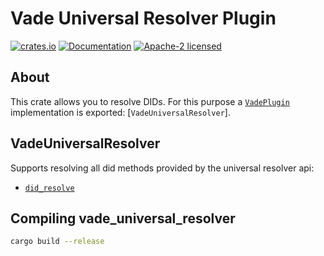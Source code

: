 # Vade Universal Resolver Plugin

[![crates.io](https://img.shields.io/crates/v/vade-universal-resolver.svg)](https://crates.io/crates/vade-universal-resolver)
[![Documentation](https://docs.rs/vade-universal-resolvere/badge.svg)](https://docs.rs/vade-universal-resolver:q)
[![Apache-2 licensed](https://img.shields.io/crates/l/vade-universal-resolver.svg)](./LICENSE.txt)

## About
This crate allows you to resolve DIDs.
For this purpose a [`VadePlugin`] implementation is exported: [`VadeUniversalResolver`].

## VadeUniversalResolver

Supports resolving all did methods provided by the universal resolver api:

- [`did_resolve`]

## Compiling vade_universal_resolver

```sh
cargo build --release
```

[`did_resolve`]: https://docs.rs/vade_evan_substrate/*/vade_evan_substrate/vade_evan_substrate/struct.VadeEvanSubstrate.html#method.did_resolve
[`VadeUniversalResolver `]: https://git.slock.it/equs/interop/vade/vade-universal-resolver
[`VadePlugin`]: https://docs.rs/vade/*/vade/trait.VadePlugin.html